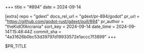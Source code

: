 +++
title = "#894"
date = 2024-09-14

[extra]
repo = "gdext"
docs_rel_url = "gdext/pr-894/godot"
pr_url = "https://github.com/godot-rust/gdext/pull/894"
pr_author = "theKidOfArcrania"
sort_key = 2024-09-14
date_time = 2024-09-14T15:48:44Z
commit_sha = "4a31626b0bc53d39797d19933572e1accc7f3899"
+++

$PR_TITLE
